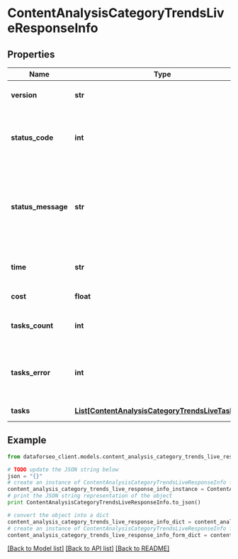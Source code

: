 # ContentAnalysisCategoryTrendsLiveResponseInfo


## Properties

Name | Type | Description | Notes
------------ | ------------- | ------------- | -------------
**version** | **str** | the current version of the API | [optional] 
**status_code** | **int** | general status code you can find the full list of the response codes here | [optional] 
**status_message** | **str** | general informational message you can find the full list of general informational messages here | [optional] 
**time** | **str** | total execution time, seconds | [optional] 
**cost** | **float** | total tasks cost, USD | [optional] 
**tasks_count** | **int** | the number of tasks in the tasks array | [optional] 
**tasks_error** | **int** | the number of tasks in the tasks array returned with an error | [optional] 
**tasks** | [**List[ContentAnalysisCategoryTrendsLiveTaskInfo]**](ContentAnalysisCategoryTrendsLiveTaskInfo.md) | array of tasks | [optional] 

## Example

```python
from dataforseo_client.models.content_analysis_category_trends_live_response_info import ContentAnalysisCategoryTrendsLiveResponseInfo

# TODO update the JSON string below
json = "{}"
# create an instance of ContentAnalysisCategoryTrendsLiveResponseInfo from a JSON string
content_analysis_category_trends_live_response_info_instance = ContentAnalysisCategoryTrendsLiveResponseInfo.from_json(json)
# print the JSON string representation of the object
print ContentAnalysisCategoryTrendsLiveResponseInfo.to_json()

# convert the object into a dict
content_analysis_category_trends_live_response_info_dict = content_analysis_category_trends_live_response_info_instance.to_dict()
# create an instance of ContentAnalysisCategoryTrendsLiveResponseInfo from a dict
content_analysis_category_trends_live_response_info_form_dict = content_analysis_category_trends_live_response_info.from_dict(content_analysis_category_trends_live_response_info_dict)
```
[[Back to Model list]](../README.md#documentation-for-models) [[Back to API list]](../README.md#documentation-for-api-endpoints) [[Back to README]](../README.md)


